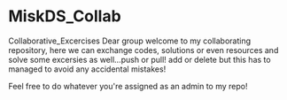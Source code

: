 # MiskDS_Collab
Collaborative_Excercises
Dear group welcome to my collaborating repository, here we can exchange codes, solutions or even resources and solve some excersies as well...push or pull!
add or delete but this has to managed to avoid any accidental mistakes!

Feel free to do whatever you're assigned as an admin to my repo!
